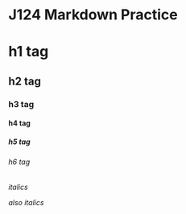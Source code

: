 # J124 Markdown Practice
# h1 tag
## h2 tag
### h3 tag
#### h4 tag
##### h5 tag
###### h6 tag

*italics*

_also italics_
